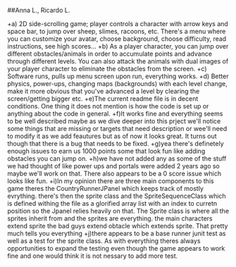 ##Anna L., Ricardo L.

+a) 2D side-scrolling game; player controls a character with arrow keys and space bar, to jump over sheep, slimes, racoons, etc.
There's a menu where you can customize your avatar, choose background, choose difficulty, read instructions, see high scores...
+b) As a player character, you can jump over different obstacles/animals in order to accumulate points and advance through different levels.
You can also attack the animals with dual images of your player character to eliminate the obstacles from the screen.
+c) Software runs, pulls up menu screen upon run, everything works.
+d) Better physics, power-ups, changing maps (backgrounds) with each level change, make it more obvious that you've advanced a level by clearing the screen/getting bigger etc.
+e)The current readme file is in decent conditions. One thing it does not mention is how the code is set up or anything about the code in general. 
+f)It works fine and everything seems to be well described maybe as we dive deeper into this prject we'll notice some things that are missing or targets that need description or wee'll need to modify it as we add feautures but as of now it looks great. It turns out though that there is a bug that needs to be fixed.
+g)yea there's definetely enough issues to earn us 1000 points some that look fun like adding obstacles you can jump on.
+h)we have not added any as some of the stuff we had thought of like power ups and portals were added 2 years ago so maybe we'll work on that. There also appears to be a 0 score issue which looks like fun.
+i)In my opinion there are three main components to this game theres the CountryRunnerJPanel which keeps track of mostly evrything. there's then the sprite class and the SpriteSequenceClass which is defined withing the file as a glorified array list with an index to curretn position so the Jpanel relies heavily on that. The Sprite class is where all the sprites inherit from and the sprites are everything. the main characters extend sprite the bad guys extend obtacle which extends sprite. That pretty much tells you everything
+j)there appears to be a base runner junit test as well as a test for the sprite class. As with everything theres always opportunities to expand the testing even though the game appears to work fine and one would think it is not nessary to add more test. 